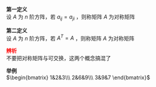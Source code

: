 **第一定义**  
设 $A$ 为 $n$ 阶方阵，若 $a_{ij}=a_{ji}$ ，则称矩阵 $A$ 为对称矩阵  
  
**第二定义**  
设 $A$ 为 $n$ 阶方阵，若 $A^T=A$ ，则称矩阵 $A$ 为对称矩阵  
  
**<font color=red>辨析</font>**  
不要把对称矩阵与可交换，这两个概念搞混了  
  
**举例**  
$\begin{bmatrix}  
1&2&3\\\  
2&6&9\\\  
3&9&7  
\end{bmatrix}$  
